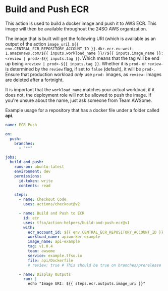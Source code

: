 # Build and Push ECR

This action is used to build a docker image and push it to AWS ECR. This image will then be available throughout the 24SO AWS organization.

The image that is built will get the following URI (which is available as an output of the action `image_uri`). `${{ env.CENTRAL_ECR_REPOSITORY_ACCOUNT_ID }}.dkr.ecr.eu-west-1.amazonaws.com/${{ inputs.workload_name }}//${{ inputs.image_name }}:<review | prod>-${{ inputs.tag }}`. Which means that the tag will be end up being `<review | prod>-${{ inputs.tag }}`. Whether it is `prod-` or `review-` is determined by the `review` flag, if set to `false` (default), it will be `prod-`. Ensure that production workload _only_ use `prod-` images, as `review-` images are deleted after a fortnight.

It is important that the `workload_name` matches your actual workload, if it does not, the deployment role will not be allowed to push the image. If you're unsure about the name, just ask someone from Team AWSome.

Example usage for a repository that has a docker file under a folder called **api**.
```yaml
name: ECR Push

on:
  push:
    branches:
      - "**"

jobs:
  build_and_push:
    runs-on: ubuntu-latest
    environment: dev
    permissions:
      id-token: write
      contents: read

    steps:
      - name: Checkout Code
        uses: actions/checkout@v2

      - name: Build and Push to ECR
        id: ecr
        uses: tfso/action-helpers/build-and-push-ecr@v1
        with:
          ecr_account_id: ${{ env.CENTRAL_ECR_REPOSITORY_ACCOUNT_ID }}
          workload_name: apiworker-example
          image_name: api-example
          tag: v1.0.4
          team: awsome
          service: example.tfso.io
          file: api/Dockerfile
          # review: true # This should be true on branches/prerelease

      - name: Display Outputs
        run: |
          echo "Image URI: ${{ steps.ecr.outputs.image_uri }}"

```